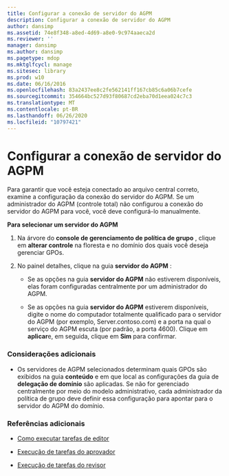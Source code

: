 ```yaml
---
title: Configurar a conexão de servidor do AGPM
description: Configurar a conexão de servidor do AGPM
author: dansimp
ms.assetid: 74e8f348-a8ed-4d69-a8e0-9c974aaeca2d
ms.reviewer: ''
manager: dansimp
ms.author: dansimp
ms.pagetype: mdop
ms.mktglfcycl: manage
ms.sitesec: library
ms.prod: w10
ms.date: 06/16/2016
ms.openlocfilehash: 83a2437ee8c2fe562141ff167cb85c6a06b7cefe
ms.sourcegitcommit: 354664bc527d93f80687cd2eba70d1eea024c7c3
ms.translationtype: MT
ms.contentlocale: pt-BR
ms.lasthandoff: 06/26/2020
ms.locfileid: "10797421"
---
```

# Configurar a conexão de servidor do AGPM


Para garantir que você esteja conectado ao arquivo central correto, examine a configuração da conexão do servidor do AGPM. Se um administrador do AGPM (controle total) não configurou a conexão do servidor do AGPM para você, você deve configurá-lo manualmente.

**Para selecionar um servidor do AGPM**

1.  Na árvore do **console de gerenciamento de política de grupo** , clique em **alterar controle** na floresta e no domínio dos quais você deseja gerenciar GPOs.

2.  No painel detalhes, clique na guia **servidor do AGPM** :

    -   Se as opções na guia **servidor do AGPM** não estiverem disponíveis, elas foram configuradas centralmente por um administrador do AGPM.

    -   Se as opções na guia **servidor do AGPM** estiverem disponíveis, digite o nome do computador totalmente qualificado para o servidor do AGPM (por exemplo, Server.contoso.com) e a porta na qual o serviço do AGPM escuta (por padrão, a porta 4600). Clique em **aplicar**e, em seguida, clique em **Sim** para confirmar.

### Considerações adicionais

-   Os servidores de AGPM selecionados determinam quais GPOs são exibidos na guia **conteúdo** e em que local as configurações da guia de **delegação de domínio** são aplicadas. Se não for gerenciado centralmente por meio do modelo administrativo, cada administrador da política de grupo deve definir essa configuração para apontar para o servidor do AGPM do domínio.

### Referências adicionais

-   [Como executar tarefas de editor](performing-editor-tasks.md)

-   [Execução de tarefas do aprovador](performing-approver-tasks.md)

-   [Execução de tarefas do revisor](performing-reviewer-tasks.md)

 

 





